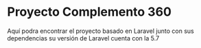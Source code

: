 # Proyecto Complemento 360
Aquí podra encontrar el proyecto basado en Laravel junto con sus dependencias
su versión de Laravel cuenta con la 5.7
